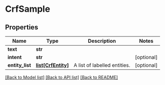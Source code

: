 # CrfSample

## Properties
Name | Type | Description | Notes
------------ | ------------- | ------------- | -------------
**text** | **str** |  | 
**intent** | **str** |  | [optional] 
**entity_list** | [**list[CrfEntity]**](CrfEntity.md) | A list of labelled entities. | [optional] 

[[Back to Model list]](../README.md#documentation-for-models) [[Back to API list]](../README.md#documentation-for-api-endpoints) [[Back to README]](../README.md)



